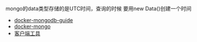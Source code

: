 
mongo的data类型存储的是UTC时间，查询的时候 要用new Data()创建一个时间

- [docker-mongodb-guide](https://www.mongodb.com/resources/products/compatibilities/docker)
- [docker-mongo](https://hub.docker.com/_/mongo)
- [客户端工具](https://www.mongodb.com/try/download/compass)